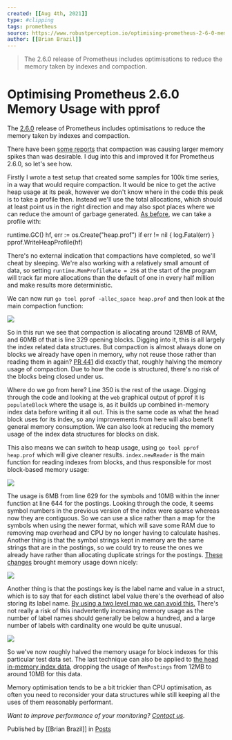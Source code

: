 ```yaml
---
created: [[Aug 4th, 2021]]
type: #clipping
tags: prometheus 
source: https://www.robustperception.io/optimising-prometheus-2-6-0-memory-usage-with-pprof
author: [[Brian Brazil]] 
---
```

> The 2.6.0 release of Prometheus includes optimisations to reduce the memory taken by indexes and compaction.

# Optimising Prometheus 2.6.0 Memory Usage with pprof


The [2.6.0](https://www.robustperception.io/new-features-in-prometheus-2-6-0) release of Prometheus includes optimisations to reduce the memory taken by indexes and compaction.

There have been [some reports](https://github.com/prometheus/prometheus/issues/4110) that compaction was causing larger memory spikes than was desirable. I dug into this and improved it for Prometheus 2.6.0, so let's see how.

Firstly I wrote a test setup that created some samples for 100k time series, in a way that would require compaction. It would be nice to get the active heap usage at its peak, however we don't know where in the code this peak is to take a profile then. Instead we'll use the total allocations, which should at least point us in the right direction and may also spot places where we can reduce the amount of garbage generated. [As before](https://www.robustperception.io/optimising-startup-time-of-prometheus-2-6-0-with-pprof), we can take a profile with:

runtime.GC()
hf, err := os.Create("heap.prof")
if err != nil {
  log.Fatal(err)
}
pprof.WriteHeapProfile(hf)

There's no external indication that compactions have completed, so we'll cheat by sleeping. We're also working with a relatively small amount of data, so setting `runtime.MemProfileRate = 256` at the start of the program will track far more allocations than the default of one in every half million and make results more deterministic.

We can now run `go tool pprof -alloc_space heap.prof` and then look at the main compaction function:

[![](https://www.robustperception.io/wp-content/uploads/2019/01/Screenshot_2019-01-17_21-16-17.png)](https://www.robustperception.io/wp-content/uploads/2019/01/Screenshot_2019-01-17_21-16-17.png)

So in this run we see that compaction is allocating around 128MB of RAM, and 60MB of that is line 329 opening blocks. Digging into it, this is all largely the index related data structures. But compaction is almost always done on blocks we already have open in memory, why not reuse those rather than reading them in again? [PR 441](https://github.com/prometheus/tsdb/pull/441) did exactly that, roughly halving the memory usage of compaction. Due to how the code is structured, there's no risk of the blocks being closed under us.

Where do we go from here? Line 350 is the rest of the usage. Digging through the code and looking at the `web` graphical output of pprof it is `populateBlock` where the usage is, as it builds up combined in-memory index data before writing it all out. This is the same code as what the head block uses for its index, so any improvements from here will also benefit general memory consumption. We can also look at reducing the memory usage of the index data structures for blocks on disk.

This also means we can switch to heap usage, using `go tool pprof heap.prof` which will give cleaner results. `index.newReader` is the main function for reading indexes from blocks, and thus responsible for most block-based memory usage:

[![](https://www.robustperception.io/wp-content/uploads/2019/01/Screenshot_2019-01-18_14-08-36.png)](https://www.robustperception.io/wp-content/uploads/2019/01/Screenshot_2019-01-18_14-08-36.png)

The usage is 6MB from line 629 for the symbols and 10MB within the inner function at line 644 for the postings. Looking through the code, it seems symbol numbers in the previous version of the index were sparse whereas now they are contiguous. So we can use a slice rather than a map for the symbols when using the newer format, which will save some RAM due to removing map overhead and CPU by no longer having to calculate hashes. Another thing is that the symbol strings kept in memory are the same strings that are in the postings, so we could try to reuse the ones we already have rather than allocating duplicate strings for the postings. [These changes](https://github.com/prometheus/tsdb/commit/c93e261466b11d8d2786bb41dca8e9573d66bb78#diff-71ebe2bcf31a915b1fa3b3b289d5d31d) brought memory usage down nicely:

[![](https://www.robustperception.io/wp-content/uploads/2019/01/Screenshot_2019-01-18_14-35-57.png)](https://www.robustperception.io/wp-content/uploads/2019/01/Screenshot_2019-01-18_14-35-57.png)

Another thing is that the postings key is the label name and value in a struct, which is to say that for each distinct label value there's the overhead of also storing its label name. [By using a two level map we can avoid this.](https://github.com/prometheus/tsdb/pull/443/commits/ab9c6c36bc23bb52a7dcf659de424d8348abaac9) There's not really a risk of this inadvertently increasing memory usage as the number of label names should generally be below a hundred, and a large number of labels with cardinality one would be quite unusual.

[![](https://www.robustperception.io/wp-content/uploads/2019/01/Screenshot_2019-01-18_14-25-22.png)](https://www.robustperception.io/wp-content/uploads/2019/01/Screenshot_2019-01-18_14-25-22.png)

So we've now roughly halved the memory usage for block indexes for this particular test data set. The last technique can also be applied to [the head in-memory index data](https://github.com/prometheus/tsdb/pull/443/commits/6d39a631450594f1d3733decab80e3b828147053), dropping the usage of `MemPostings` from 12MB to around 10MB for this data.

Memory optimisation tends to be a bit trickier than CPU optimisation, as often you need to reconsider your data structures while still keeping all the uses of them reasonably performant.

_Want to improve performance of your monitoring? [Contact us](mailto:prometheus@robustperception.io)._

Published by [[Brian Brazil]] in [Posts](https://www.robustperception.io/category/posts)
